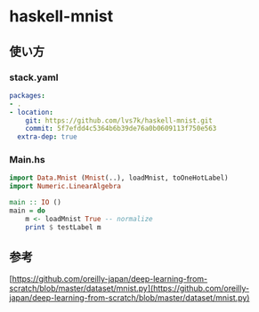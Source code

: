 # haskell-mnist

## 使い方

### stack.yaml

```yaml
packages:
- .
- location:
    git: https://github.com/lvs7k/haskell-mnist.git
    commit: 5f7efdd4c5364b6b39de76a0b0609113f750e563
  extra-dep: true
```

### Main.hs

```haskell
import Data.Mnist (Mnist(..), loadMnist, toOneHotLabel)
import Numeric.LinearAlgebra

main :: IO ()
main = do
    m <- loadMnist True -- normalize
    print $ testLabel m
```

## 参考
[https://github.com/oreilly-japan/deep-learning-from-scratch/blob/master/dataset/mnist.py](https://github.com/oreilly-japan/deep-learning-from-scratch/blob/master/dataset/mnist.py)

